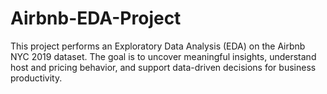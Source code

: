 # Airbnb-EDA-Project
This project performs an Exploratory Data Analysis (EDA) on the Airbnb NYC 2019 dataset.   The goal is to uncover meaningful insights, understand host and pricing behavior, and support data-driven decisions for business productivity.
